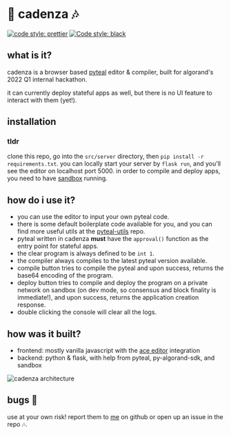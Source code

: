# 🎼 cadenza 🎶

[![code style: prettier](https://img.shields.io/badge/code_style-prettier-ff69b4.svg?style=flat-square)](https://github.com/prettier/prettier)
[![Code style: black](https://img.shields.io/badge/code%20style-black-000000.svg)](https://github.com/psf/black)

## what is it?

cadenza is a browser based [pyteal](https://github.com/algorand/pyteal) editor & compiler, built for algorand's 2022 Q1 internal hackathon. 

it can currently deploy stateful apps as well, but there is no UI feature to interact with them (yet!).

## installation

### tldr

clone this repo, go into the `src/server` directory, then `pip install -r requirements.txt`. you can locally start your server by `flask run`, and you'll see the editor on localhost port 5000. in order to compile and deploy apps, you need to have [sandbox](https://github.com/algorand/sandbox) running. 

## how do i use it?
* you can use the editor to input your own pyteal code.
* there is some default boilerplate code available for you, and you can find more useful utils at the [pyteal-utils](https://github.com/algorand/pyteal-utils) repo. 
* pyteal written in cadenza **must** have the `approval()` function as the entry point for stateful apps.
* the clear program is always defined to be `int 1`.
* the compiler always compiles to the latest pyteal version available.
* compile button tries to compile the pyteal and upon success, returns the base64 encoding of the program.
* deploy button tries to compile and deploy the program on a private network on sandbox (on dev mode, so consensus and block finality is immediate!), and upon success, returns the application creation response.
* double clicking the console will clear all the logs.

## how was it built?
* frontend: mostly vanilla javascript with the [ace editor](https://ace.c9.io/) integration
* backend: python & flask, with help from pyteal, py-algorand-sdk, and sandbox

![cadenza architecture](https://user-images.githubusercontent.com/86622919/162258699-9708ea60-6c79-44f0-ae16-fdbab13881bb.png)

## bugs 🐞
use at your own risk! report them to [me](https://github.com/algochoi) on github or open up an issue in the repo 🎶.
